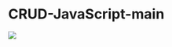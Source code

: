 # CRUD-JavaScript-main


 <a href = "https://climacobnu.github.io/CRUD-JavaScript-main/"><img src="https://img.shields.io/badge/Para acessar o Crud --> -Clique Aqui-<brightgreeen>" target="_blank">
